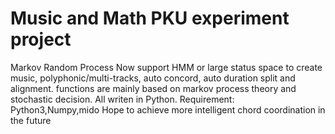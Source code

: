 # Music and Math PKU experiment project
 Markov Random Process
 Now support HMM or large status space to create music, polyphonic/multi-tracks, auto concord, auto duration split and alignment. functions are mainly based on markov process theory and stochastic decision. 
 All writen in Python.
 Requirement: Python3,Numpy,mido
 Hope to achieve more intelligent chord coordination in the future
